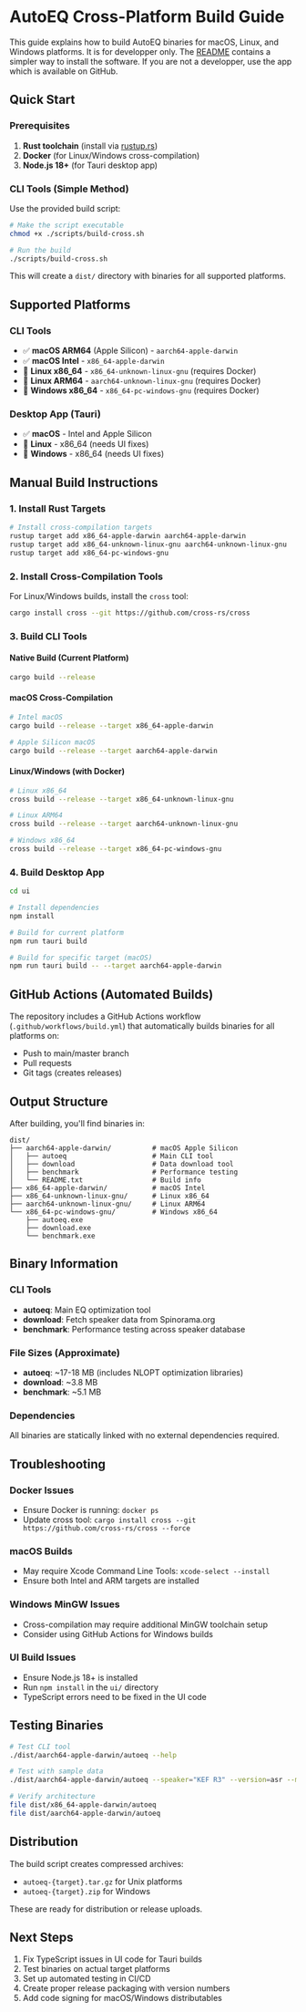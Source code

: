 # AutoEQ Cross-Platform Build Guide

This guide explains how to build AutoEQ binaries for macOS, Linux, and Windows platforms.
It is for developper only. The [README](README.md) contains a simpler way to install the software.
If you are not a developper, use the app which is available on GitHub.

## Quick Start

### Prerequisites

1. **Rust toolchain** (install via [rustup.rs](https://rustup.rs/))
2. **Docker** (for Linux/Windows cross-compilation)
3. **Node.js 18+** (for Tauri desktop app)

### CLI Tools (Simple Method)

Use the provided build script:

```bash
# Make the script executable
chmod +x ./scripts/build-cross.sh

# Run the build
./scripts/build-cross.sh
```

This will create a `dist/` directory with binaries for all supported platforms.

## Supported Platforms

### CLI Tools

- ✅ **macOS ARM64** (Apple Silicon) - `aarch64-apple-darwin`
- ✅ **macOS Intel** - `x86_64-apple-darwin`
- 🐳 **Linux x86_64** - `x86_64-unknown-linux-gnu` (requires Docker)
- 🐳 **Linux ARM64** - `aarch64-unknown-linux-gnu` (requires Docker)
- 🐳 **Windows x86_64** - `x86_64-pc-windows-gnu` (requires Docker)

### Desktop App (Tauri)

- ✅ **macOS** - Intel and Apple Silicon
- 🔧 **Linux** - x86_64 (needs UI fixes)
- 🔧 **Windows** - x86_64 (needs UI fixes)

## Manual Build Instructions

### 1. Install Rust Targets

```bash
# Install cross-compilation targets
rustup target add x86_64-apple-darwin aarch64-apple-darwin
rustup target add x86_64-unknown-linux-gnu aarch64-unknown-linux-gnu
rustup target add x86_64-pc-windows-gnu
```

### 2. Install Cross-Compilation Tools

For Linux/Windows builds, install the `cross` tool:

```bash
cargo install cross --git https://github.com/cross-rs/cross
```

### 3. Build CLI Tools

#### Native Build (Current Platform)

```bash
cargo build --release
```

#### macOS Cross-Compilation

```bash
# Intel macOS
cargo build --release --target x86_64-apple-darwin

# Apple Silicon macOS
cargo build --release --target aarch64-apple-darwin
```

#### Linux/Windows (with Docker)

```bash
# Linux x86_64
cross build --release --target x86_64-unknown-linux-gnu

# Linux ARM64
cross build --release --target aarch64-unknown-linux-gnu

# Windows x86_64
cross build --release --target x86_64-pc-windows-gnu
```

### 4. Build Desktop App

```bash
cd ui

# Install dependencies
npm install

# Build for current platform
npm run tauri build

# Build for specific target (macOS)
npm run tauri build -- --target aarch64-apple-darwin
```

## GitHub Actions (Automated Builds)

The repository includes a GitHub Actions workflow (`.github/workflows/build.yml`) that automatically builds binaries for all platforms on:

- Push to main/master branch
- Pull requests
- Git tags (creates releases)

## Output Structure

After building, you'll find binaries in:

```
dist/
├── aarch64-apple-darwin/          # macOS Apple Silicon
│   ├── autoeq                     # Main CLI tool
│   ├── download                   # Data download tool
│   ├── benchmark                  # Performance testing
│   └── README.txt                 # Build info
├── x86_64-apple-darwin/           # macOS Intel
├── x86_64-unknown-linux-gnu/      # Linux x86_64
├── aarch64-unknown-linux-gnu/     # Linux ARM64
└── x86_64-pc-windows-gnu/         # Windows x86_64
    ├── autoeq.exe
    ├── download.exe
    └── benchmark.exe
```

## Binary Information

### CLI Tools

- **autoeq**: Main EQ optimization tool
- **download**: Fetch speaker data from Spinorama.org
- **benchmark**: Performance testing across speaker database

### File Sizes (Approximate)

- **autoeq**: ~17-18 MB (includes NLOPT optimization libraries)
- **download**: ~3.8 MB
- **benchmark**: ~5.1 MB

### Dependencies

All binaries are statically linked with no external dependencies required.

## Troubleshooting

### Docker Issues

- Ensure Docker is running: `docker ps`
- Update cross tool: `cargo install cross --git https://github.com/cross-rs/cross --force`

### macOS Builds

- May require Xcode Command Line Tools: `xcode-select --install`
- Ensure both Intel and ARM targets are installed

### Windows MinGW Issues

- Cross-compilation may require additional MinGW toolchain setup
- Consider using GitHub Actions for Windows builds

### UI Build Issues

- Ensure Node.js 18+ is installed
- Run `npm install` in the `ui/` directory
- TypeScript errors need to be fixed in the UI code

## Testing Binaries

```bash
# Test CLI tool
./dist/aarch64-apple-darwin/autoeq --help

# Test with sample data
./dist/aarch64-apple-darwin/autoeq --speaker="KEF R3" --version=asr --measurement=CEA2034

# Verify architecture
file dist/x86_64-apple-darwin/autoeq
file dist/aarch64-apple-darwin/autoeq
```

## Distribution

The build script creates compressed archives:

- `autoeq-{target}.tar.gz` for Unix platforms
- `autoeq-{target}.zip` for Windows

These are ready for distribution or release uploads.

## Next Steps

1. Fix TypeScript issues in UI code for Tauri builds
2. Test binaries on actual target platforms
3. Set up automated testing in CI/CD
4. Create proper release packaging with version numbers
5. Add code signing for macOS/Windows distributables
